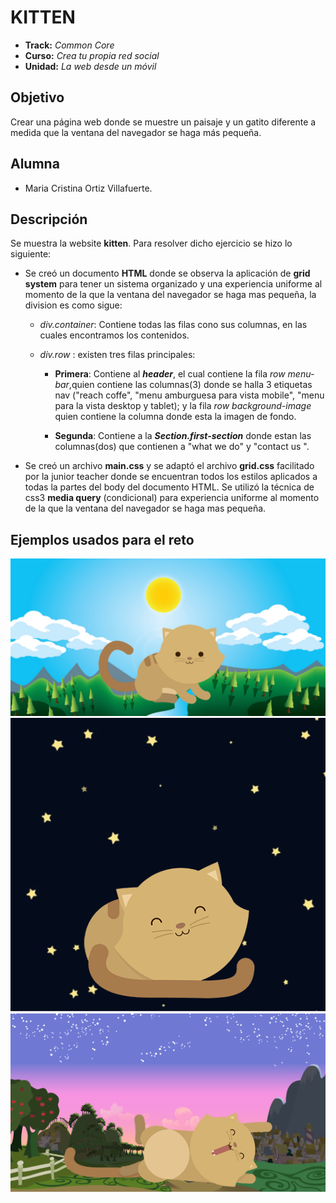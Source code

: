 # KITTEN

* **Track:** _Common Core_
* **Curso:** _Crea tu propia red social_
* **Unidad:** _La web desde un móvil_

## Objetivo
Crear una página web donde se muestre un paisaje y un gatito diferente a medida que la ventana del navegador se haga más pequeña.

## Alumna
* Maria Cristina Ortiz Villafuerte.

## Descripción

Se muestra la website **kitten**. Para resolver dicho ejercicio se hizo lo siguiente:

* Se creó un documento **HTML** donde se observa la aplicación de **grid system** para tener un sistema organizado y una experiencia uniforme al momento de la que la ventana del navegador se haga mas pequeña, la division es como sigue:

  - _div.container_: Contiene todas las filas cono sus columnas, en las cuales encontramos los contenidos.

  - _div.row_  : existen tres filas principales:

    - **Primera**: Contiene al _**header**_, el cual contiene la fila _row menu-bar_,quien contiene las columnas(3) donde se halla 3 etiquetas nav ("reach coffe", "menu amburguesa para vista mobile", "menu para la vista desktop y tablet); y la fila _row background-image_ quien contiene la columna donde esta la imagen de fondo.

    - **Segunda**: Contiene a la _**Section.first-section**_ donde estan las columnas(dos) que contienen a "what we do" y "contact us ".

* Se creó un archivo **main.css** y se adaptó el archivo **grid.css** facilitado por la junior teacher donde se encuentran todos los estilos aplicados a todas la partes del body del documento HTML. Se utilizó la técnica de css3 **media query** (condicional) para experiencia uniforme al momento de la que la ventana del navegador se haga mas pequeña.

## Ejemplos usados para el reto

![kitten1](assets/docs/kitten-sunnyday.png)
![kitten2](assets/docs/kitten-night.png)
![kitten3](assets/docs/kitten-dawn.png)
